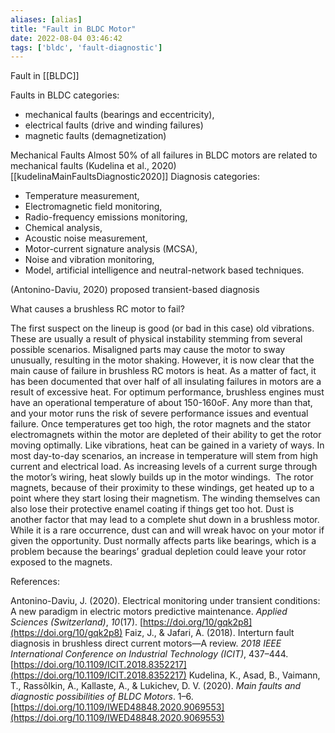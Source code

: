 ```yaml
---
aliases: [alias]
title: "Fault in BLDC Motor"
date: 2022-08-04 03:46:42
tags: ['bldc', 'fault-diagnostic']
---
```


Fault in [[BLDC]] 

Faults in BLDC categories:
- mechanical faults (bearings and eccentricity), 
- electrical faults (drive and winding failures) 
- magnetic faults (demagnetization)

Mechanical Faults Almost 50% of all failures in BLDC motors are related to mechanical faults (Kudelina et al., 2020) [[kudelinaMainFaultsDiagnostic2020]]
Diagnosis categories: 
- Temperature measurement, 
- Electromagnetic field monitoring, 
- Radio-frequency emissions monitoring, 
- Chemical analysis, 
- Acoustic noise measurement, 
- Motor-current signature analysis (MCSA), 
- Noise and vibration monitoring, 
- Model, artificial intelligence and neutral-network based techniques.

(Antonino-Daviu, 2020) proposed transient-based diagnosis


What causes a brushless RC motor to fail?

The first suspect on the lineup is good (or bad in this case) old vibrations. These are usually a result of physical instability stemming from several possible scenarios. Misaligned parts may cause the motor to sway unusually, resulting in the motor shaking.
However, it is now clear that the main cause of failure in brushless RC motors is heat. As a matter of fact, it has been documented that over half of all insulating failures in motors are a result of excessive heat. For optimum performance, brushless engines must have an operational temperature of about 150-160oF. Any more than that, and your motor runs the risk of severe performance issues and eventual failure. Once temperatures get too high, the rotor magnets and the stator electromagnets within the motor are depleted of their ability to get the rotor moving optimally. Like vibrations, heat can be gained in a variety of ways. In most day-to-day scenarios, an increase in temperature will stem from high current and electrical load. As increasing levels of a current surge through the motor’s wiring, heat slowly builds up in the motor windings. 
The rotor magnets, because of their proximity to these windings, get heated up to a point where they start losing their magnetism. The winding themselves can also lose their protective enamel coating if things get too hot.
Dust is another factor that may lead to a complete shut down in a brushless motor. While it is a rare occurrence, dust can and will wreak havoc on your motor if given the opportunity. Dust normally affects parts like bearings, which is a problem because the bearings’ gradual depletion could leave your rotor exposed to the magnets.




References:

Antonino-Daviu, J. (2020). Electrical monitoring under transient conditions: A new paradigm in electric motors predictive maintenance. _Applied Sciences (Switzerland)_, _10_(17). [https://doi.org/10/gqk2p8](https://doi.org/10/gqk2p8)
Faiz, J., & Jafari, A. (2018). Interturn fault diagnosis in brushless direct current motors—A review. _2018 IEEE International Conference on Industrial Technology (ICIT)_, 437–444. [https://doi.org/10.1109/ICIT.2018.8352217](https://doi.org/10.1109/ICIT.2018.8352217)
Kudelina, K., Asad, B., Vaimann, T., Rassõlkin, A., Kallaste, A., & Lukichev, D. V. (2020). _Main faults and diagnostic possibilities of BLDC Motors_. 1–6. [https://doi.org/10.1109/IWED48848.2020.9069553](https://doi.org/10.1109/IWED48848.2020.9069553)